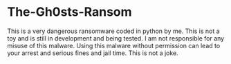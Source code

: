 # The-Gh0sts-Ransom
This is a very dangerous ransomware coded in python by me. This is not a toy and is still in development and being tested. I am not responsible for any misuse of this malware. Using this malware without permission can lead to your arrest and serious fines and jail time. This is not a joke.
